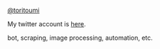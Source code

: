 [@toritoumi](https://github.com/toritoumi/)

My twitter account is [here](https://twitter.com/toritoumii). 

bot, scraping, image processing, automation, etc.
<!---
toritoumi/toritoumi is a ✨ special ✨ repository because its `README.md` (this file) appears on your GitHub profile.
You can click the Preview link to take a look at your changes.
--->
